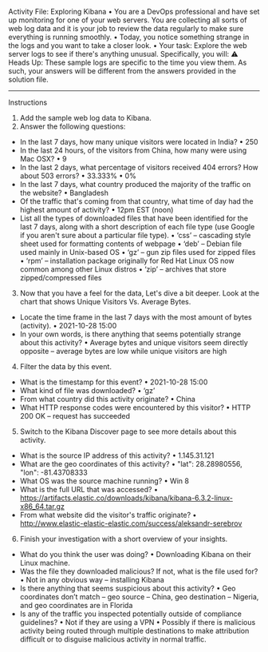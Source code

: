 Activity File: Exploring Kibana
•	You are a DevOps professional and have set up monitoring for one of your web servers. You are collecting all sorts of web log data and it is your job to review the data regularly to make sure everything is running smoothly.
•	Today, you notice something strange in the logs and you want to take a closer look.
•	Your task: Explore the web server logs to see if there's anything unusual. Specifically, you will:
⚠ Heads Up: These sample logs are specific to the time you view them. As such, your answers will be different from the answers provided in the solution file.
________________________________________
Instructions
1.	Add the sample web log data to Kibana.
2.	Answer the following questions:
- In the last 7 days, how many unique visitors were located in India?
•	250
- In the last 24 hours, of the visitors from China, how many were using Mac OSX?
•	9
- In the last 2 days, what percentage of visitors received 404 errors? How about 503 errors?
•	33.333%
•	0%
- In the last 7 days, what country produced the majority of the traffic on the website?
•	Bangladesh
- Of the traffic that's coming from that country, what time of day had the highest amount of activity?
•	12pm EST (noon)
- List all the types of downloaded files that have been identified for the last 7 days, along with a short description of each file type (use Google if you aren't sure about a particular file type).
•	‘css’ – cascading style sheet used for formatting contents of webpage
•	‘deb’ – Debian file used mainly in Unix-based OS
•	‘gz’ – gun zip files used for zipped files
•	‘rpm’ – installation package originally for Red Hat Linux OS now common among other Linux distros
•	‘zip’ – archives that store zipped/compressed files
3.	Now that you have a feel for the data, Let's dive a bit deeper. Look at the chart that shows Unique Visitors Vs. Average Bytes.
- Locate the time frame in the last 7 days with the most amount of bytes (activity).
•	2021-10-28 15:00
- In your own words, is there anything that seems potentially strange about this activity?
•	Average bytes and unique visitors seem directly opposite – average bytes are low while unique visitors are high
4.	Filter the data by this event.
- What is the timestamp for this event?
•	2021-10-28 15:00
- What kind of file was downloaded?
•	‘gz’
- From what country did this activity originate?
•	China
- What HTTP response codes were encountered by this visitor?
•	HTTP 200 OK – request has succeeded
5.	Switch to the Kibana Discover page to see more details about this activity.
- What is the source IP address of this activity?
•	1.145.31.121
- What are the geo coordinates of this activity?
•	"lat": 28.28980556, "lon": -81.43708333
- What OS was the source machine running?
•	Win 8
- What is the full URL that was accessed?
•	https://artifacts.elastic.co/downloads/kibana/kibana-6.3.2-linux-x86_64.tar.gz
- From what website did the visitor's traffic originate?
•	http://www.elastic-elastic-elastic.com/success/aleksandr-serebrov
6.	Finish your investigation with a short overview of your insights.
- What do you think the user was doing?
•	Downloading Kibana on their Linux machine.
- Was the file they downloaded malicious? If not, what is the file used for?
•	Not in any obvious way – installing Kibana
- Is there anything that seems suspicious about this activity?
•	Geo coordinates don’t match – geo source – China, geo destination – Nigeria, and geo coordinates are in Florida 
- Is any of the traffic you inspected potentially outside of compliance guidelines?
•	Not if they are using a VPN
•	Possibly if there is malicious activity being routed through multiple destinations to make attribution difficult or to disguise malicious activity in normal traffic.
